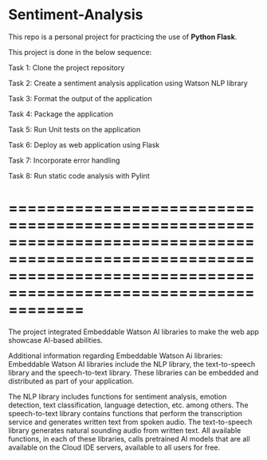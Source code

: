 # Sentiment-Analysis
This repo is a personal project for practicing the use of **Python Flask**.

This project is done in the below sequence:

Task 1: Clone the project repository

Task 2: Create a sentiment analysis application using Watson NLP library

Task 3: Format the output of the application

Task 4: Package the application

Task 5: Run Unit tests on the application

Task 6: Deploy as web application using Flask

Task 7: Incorporate error handling

Task 8: Run static code analysis with Pylint

====================================================================================================================================================================
====================================================================================================================================================================

The project integrated Embeddable Watson AI libraries to make the web app showcase AI-based abilities.

Additional information regarding Embeddable Watson Ai libraries:
Embeddable Watson AI libraries include the NLP library, the text-to-speech library and the speech-to-text library. These libraries can be embedded and distributed as part of your application. 

The NLP library includes functions for sentiment analysis, emotion detection, text classification, language detection, etc. among others. The speech-to-text library contains functions that perform the transcription service and generates written text from spoken audio. The text-to-speech library generates natural sounding audio from written text. All available functions, in each of these libraries, calls pretrained AI models that are all available on the Cloud IDE servers, available to all users for free.

